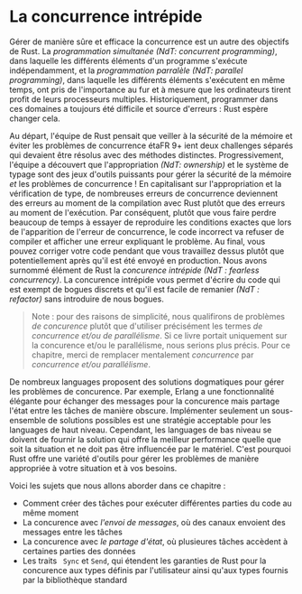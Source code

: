 # La concurrence intrépide

Gérer de manière sûre et efficace la concurrence est un autre des objectifs de
Rust. La *programmation simultanée (NdT: concurrent programming)*, dans laquelle
les différents éléments d'un programme s'exécute indépendamment, et la
*programmation parralèle (NdT: parallel programming)*, dans laquelle les
différents éléments s'exécutent en même temps, ont pris de l'importance au fur
et à mesure que les ordinateurs tirent profit de leurs processeurs multiples.
Historiquement, programmer dans ces domaines a toujours été difficile et source
d'erreurs : Rust espère changer cela.

Au départ, l'équipe de Rust pensait que veiller à la sécurité de la mémoire et
éviter les problèmes de concurrence étaFR
9+
ient deux challenges séparés qui devaient
être résolus avec des méthodes distinctes. Progressivement, l'équipe a découvert
que l'appropriation *(NdT: ownership)* et le système de typage sont des jeux
d'outils puissants pour gérer la sécurité de la mémoire *et* les problèmes de
concurrence ! En capitalisant sur l'appropriation et la vérification de type, de
nombreuses erreurs de concurrence deviennent des erreurs au moment de la
compilation avec Rust plutôt que des erreurs au moment de l'exécution. Par
conséquent, plutôt que vous faire perdre beaucoup de temps à essayer de
reproduire les conditions exactes que lors de l'apparition de l'erreur de
concurrence, le code incorrect va refuser de compiler et afficher une erreur
expliquant le problème. Au final, vous pouvez corriger votre code pendant que
vous travaillez dessus plutôt que potentiellement après qu'il est été envoyé en
production. Nous avons surnommé élément de Rust la *concurence intrépide (NdT :
fearless concurrency)*. La concurence intrépide vous permet d'écrire du code qui
est exempt de bogues discrets et qu'il est facile de remanier *(NdT : refactor)*
sans introduire de nous bogues.

> Note : pour des raisons de simplicité, nous qualifirons de problèmes
> *de concurence* plutôt que d'utiliser précisément les termes
> *de concurrence et/ou de parallélisme*. Si ce livre portait uniquement sur la
> concurence et/ou le parallélisme, nous serions plus précis. Pour ce chapitre,
> merci de remplacer mentalement *concurrence* par
> *concurrence et/ou parallélisme*.

De nombreux languages proposent des solutions dogmatiques pour gérer les
problèmes de concurence. Par exemple, Erlang a une fonctionnalité élégante pour
échanger des messages pour la concurence mais partage l'état entre les tâches de
manière obscure. Implémenter seulement un sous-ensemble de solutions possibles
est une stratégie acceptable pour les languages de haut niveau. Cependant, les
languages de bas niveau se doivent de fournir la solution qui offre la meilleur
performance quelle que soit la situation et ne doit pas être influencée par le
matériel. C'est pourquoi Rust offre une variété d'outils pour gérer les
problèmes de manière appropriée à votre situation et à vos besoins.

Voici les sujets que nous allons aborder dans ce chapitre :
* Comment créer des tâches pour exécuter différentes parties du code au même
  moment
* La concurence avec *l'envoi de messages*, où des canaux envoient des messages
  entre les tâches
* La concurence avec *le partage d'état*, où plusieures tâches accèdent à
  certaines parties des données
* Les traits ` Sync` et `Send`, qui étendent les garanties de Rust pour la
  concurence aux types définis par l'utilisateur ainsi qu'aux types fournis par
  la bibliothèque standard
